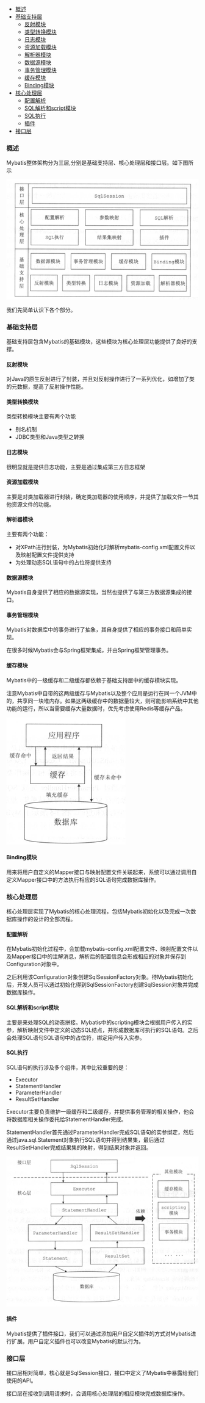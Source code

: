 <!-- TOC -->

- [概述](#概述)
- [基础支持层](#基础支持层)
    - [反射模块](#反射模块)
    - [类型转换模块](#类型转换模块)
    - [日志模块](#日志模块)
    - [资源加载模块](#资源加载模块)
    - [解析器模块](#解析器模块)
    - [数据源模块](#数据源模块)
    - [事务管理模块](#事务管理模块)
    - [缓存模块](#缓存模块)
    - [Binding模块](#binding模块)
- [核心处理层](#核心处理层)
    - [配置解析](#配置解析)
    - [SQL解析和script模块](#sql解析和script模块)
    - [SQL执行](#sql执行)
    - [插件](#插件)
- [接口层](#接口层)

<!-- /TOC -->
### 概述
Mybatis整体架构分为三层,分别是基础支持层、核心处理层和接口层。如下图所示

![Mybatis整体结构](https://github.com/ChenLiang-Vic/Personal-notes/blob/master/Mybatis/img/Mybatis%E6%95%B4%E4%BD%93%E6%9E%B6%E6%9E%84.png)

我们先简单认识下各个部分。

### 基础支持层
基础支持层包含Mybatis的基础模块，这些模块为核心处理层功能提供了良好的支撑。
#### 反射模块
对Java的原生反射进行了封装，并且对反射操作进行了一系列优化，如增加了类的元数据，提高了反射操作性能。
#### 类型转换模块
类型转换模块主要有两个功能
- 别名机制
- JDBC类型和Java类型之转换
#### 日志模块
很明显就是提供日志功能，主要是通过集成第三方日志框架
#### 资源加载模块
主要是对类加载器进行封装，确定类加载器的使用顺序，并提供了加载文件一节其他资源文件的功能。
#### 解析器模块
主要有两个功能：
- 对XPath进行封装，为Mybatis初始化时解析mybatis-config.xml配置文件以及映射配置文件提供支持
- 为处理动态SQL语句中的占位符提供支持
#### 数据源模块
Mybatis自身提供了相应的数据源实现，当然也提供了与第三方数据源集成的接口。
#### 事务管理模块
Mybatis对数据库中的事务进行了抽象，其自身提供了相应的事务接口和简单实现。

在很多时候Mybatis会与Spring框架集成，并由Spring框架管理事务。
#### 缓存模块

Mybatis中的一级缓存和二级缓存都依赖于基础支持层中的缓存模块实现。

注意Mybatis中自带的这两级缓存与Mybatis以及整个应用是运行在同一个JVM中的，共享同一块堆内存。如果这两级缓存中的数据量较大，则可能影响系统中其他功能的运行，所以当需要缓存大量数据时，优先考虑使用Redis等缓存产品。

![缓存示意图](https://github.com/ChenLiang-Vic/Personal-notes/blob/master/Mybatis/img/%E7%BC%93%E5%AD%98%E6%A8%A1%E5%9D%97.png)
#### Binding模块
用来将用户自定义的Mapper接口与映射配置文件关联起来，系统可以通过调用自定义Mapper接口中的方法执行相应的SQL语句完成数据库操作。


### 核心处理层
核心处理层实现了Mybatis的核心处理流程，包括Mybatis初始化以及完成一次数据库操作的设计的全部流程。
#### 配置解析
在Mybatis初始化过程中，会加载mybatis-config.xml配置文件、映射配置文件以及Mapper接口中的注解消息，解析后的配置信息会形成相应的对象并保存到Configuration对象中。

之后利用该Configuration对象创建SqlSessionFactory对象。待Mybatis初始化后，开发人员可以通过初始化得到SqlSessionFactory创建SqlSession对象并完成数据库操作。
#### SQL解析和script模块
主要是来处理SQL的动态拼接。Mybatis中的scripting模块会根据用户传入的实参，解析映射文件中定义的动态SQL结点，并形成数据库可执行的SQL语句。之后会处理SQL语句SQL语句中的占位符，绑定用户传入实参。
#### SQL执行

SQL语句的执行涉及多个组件，其中比较重要的是：
- Executor
- StatementHandler
- ParameterHandler
- ResultSetHandler

Executor主要负责维护一级缓存和二级缓存，并提供事务管理的相关操作，他会将数据库相关操作委托给StatementHandler完成。

StatementHandler首先通过ParameterHandler完成SQL语句的实参绑定，然后通过java.sql.Statement对象执行SQL语句并得到结果集，最后通过ResultSetHandler完成结果集的映射，得到结果对象并返回。

![SQL执行示意图](https://github.com/ChenLiang-Vic/Personal-notes/blob/master/Mybatis/img/SQL%E6%89%A7%E8%A1%8C.png)

#### 插件

Mybatis提供了插件接口，我们可以通过添加用户自定义插件的方式对Mybatis进行扩展。用户自定义插件也可以改变Mybatis的默认行为。

### 接口层
接口层相对简单，核心就是SqlSession接口，接口中定义了Mybatis中暴露给我们使用的API。

接口层在接收到调用请求时，会调用核心处理层的相应模块完成数据库操作。